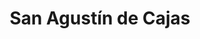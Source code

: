 ---
title: San Agustín de Cajas
url: /san-agustin-de-cajas/
latitude: -11.994
longitude: -75.256
---